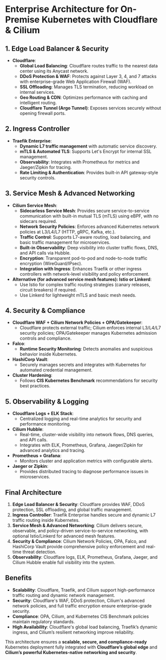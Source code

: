 # Enterprise Architecture for On-Premise Kubernetes with Cloudflare & Cilium

## 1. Edge Load Balancer & Security
- **Cloudflare**:
  - **Global Load Balancing**: Cloudflare routes traffic to the nearest data center using its Anycast network.
  - **DDoS Protection & WAF**: Protects against Layer 3, 4, and 7 attacks with enterprise-grade Web Application Firewall (WAF).
  - **SSL Offloading**: Manages TLS termination, reducing workload on internal services.
  - **Geo Routing & CDN**: Optimizes performance with caching and intelligent routing.
  - **Cloudflare Tunnel (Argo Tunnel)**: Exposes services securely without opening firewall ports.

## 2. Ingress Controller
- **Traefik Enterprise**:
  - **Dynamic L7 traffic management** with automatic service discovery.
  - **mTLS & Automated TLS**: Supports Let's Encrypt for internal SSL management.
  - **Observability**: Integrates with Prometheus for metrics and Jaeger/Zipkin for tracing.
  - **Rate Limiting & Authentication**: Provides built-in API gateway-style security controls.

## 3. Service Mesh & Advanced Networking
- **Cilium Service Mesh**:
  - **Sidecarless Service Mesh**: Provides secure service-to-service communication with built-in mutual TLS (mTLS) using eBPF, with no sidecars required.
  - **Network Security Policies**: Enforces advanced Kubernetes network policies at L3/L4/L7 (HTTP, gRPC, Kafka, etc.).
  - **Traffic Control**: Supports L7-aware routing, load balancing, and basic traffic management for microservices.
  - **Built-in Observability**: Deep visibility into cluster traffic flows, DNS, and API calls via Hubble.
  - **Encryption**: Transparent pod-to-pod and node-to-node traffic encryption (WireGuard/IPsec).
  - **Integration with Ingress**: Enhances Traefik or other ingress controllers with network-level visibility and policy enforcement.
- **Alternative (for advanced service mesh features): Istio or Linkerd**:
  - Use Istio for complex traffic routing strategies (canary releases, circuit breakers) if required.
  - Use Linkerd for lightweight mTLS and basic mesh needs.

## 4. Security & Compliance
- **Cloudflare WAF + Cilium Network Policies + OPA/Gatekeeper**:
  - Cloudflare protects external traffic; Cilium enforces internal L3/L4/L7 security policies; OPA/Gatekeeper manages Kubernetes admission controls and compliance.
- **Falco**:
  - **Runtime Security Monitoring**: Detects anomalies and suspicious behavior inside Kubernetes.
- **HashiCorp Vault**:
  - Securely manages secrets and integrates with Kubernetes for automated credential management.
- **Cluster Hardening**:
  - Follows **CIS Kubernetes Benchmark** recommendations for security best practices.

## 5. Observability & Logging
- **Cloudflare Logs + ELK Stack**:
  - Centralized logging and real-time analytics for security and performance monitoring.
- **Cilium Hubble**:
  - Real-time, cluster-wide visibility into network flows, DNS queries, and API calls.
  - Integrates with ELK, Prometheus, Grafana, Jaeger/Zipkin for advanced analytics and tracing.
- **Prometheus + Grafana**:
  - Monitors cluster and application metrics with configurable alerts.
- **Jaeger or Zipkin**:
  - Provides distributed tracing to diagnose performance issues in microservices.

## Final Architecture
1. **Edge Load Balancer & Security**: Cloudflare provides WAF, DDoS protection, SSL offloading, and global traffic management.
2. **Ingress Controller**: Traefik Enterprise handles secure and dynamic L7 traffic routing inside Kubernetes.
3. **Service Mesh & Advanced Networking**: Cilium delivers secure, observable, and policy-driven service-to-service networking, with optional Istio/Linkerd for advanced mesh features.
4. **Security & Compliance**: Cilium Network Policies, OPA, Falco, and HashiCorp Vault provide comprehensive policy enforcement and real-time threat detection.
5. **Observability**: Cloudflare logs, ELK, Prometheus, Grafana, Jaeger, and Cilium Hubble enable full visibility into the system.

## Benefits
- **Scalability**: Cloudflare, Traefik, and Cilium support high-performance traffic routing and dynamic network management.
- **Security**: Cloudflare's WAF, DDoS protection, Cilium's advanced network policies, and full traffic encryption ensure enterprise-grade security.
- **Compliance**: OPA, Cilium, and Kubernetes CIS Benchmark policies maintain regulatory standards.
- **High Availability**: Cloudflare's global load balancing, Traefik’s dynamic ingress, and Cilium’s resilient networking improve reliability.

This architecture ensures a **scalable, secure, and compliance-ready** Kubernetes deployment fully integrated with **Cloudflare’s global edge** and **Cilium’s powerful Kubernetes-native networking and security**.
